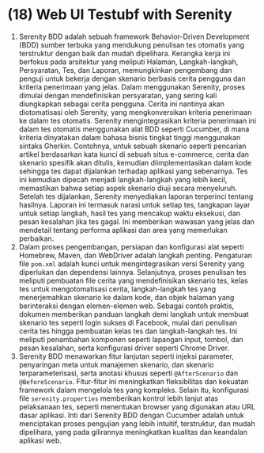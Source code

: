 # (18) Web UI Testubf with Serenity

1. Serenity BDD adalah sebuah framework Behavior-Driven Development (BDD) sumber terbuka yang mendukung penulisan tes otomatis yang terstruktur dengan baik dan mudah dipelihara. Kerangka kerja ini berfokus pada arsitektur yang meliputi Halaman, Langkah-langkah, Persyaratan, Tes, dan Laporan, memungkinkan pengembang dan penguji untuk bekerja dengan skenario berbasis cerita pengguna dan kriteria penerimaan yang jelas. Dalam menggunakan Serenity, proses dimulai dengan mendefinisikan persyaratan, yang sering kali diungkapkan sebagai cerita pengguna. Cerita ini nantinya akan diotomatisasi oleh Serenity, yang mengkonversikan kriteria penerimaan ke dalam tes otomatis. Serenity mengintegrasikan kriteria penerimaan ini dalam tes otomatis menggunakan alat BDD seperti Cucumber, di mana kriteria dinyatakan dalam bahasa bisnis tingkat tinggi menggunakan sintaks Gherkin. Contohnya, untuk sebuah skenario seperti pencarian artikel berdasarkan kata kunci di sebuah situs e-commerce, cerita dan skenario spesifik akan ditulis, kemudian diimplementasikan dalam kode sehingga tes dapat dijalankan terhadap aplikasi yang sebenarnya. Tes ini kemudian dipecah menjadi langkah-langkah yang lebih kecil, memastikan bahwa setiap aspek skenario diuji secara menyeluruh. Setelah tes dijalankan, Serenity menyediakan laporan terperinci tentang hasilnya. Laporan ini termasuk narasi untuk setiap tes, tangkapan layar untuk setiap langkah, hasil tes yang mencakup waktu eksekusi, dan pesan kesalahan jika tes gagal. Ini memberikan wawasan yang jelas dan mendetail tentang performa aplikasi dan area yang memerlukan perbaikan.
2. Dalam proses pengembangan, persiapan dan konfigurasi alat seperti Homebrew, Maven, dan WebDriver adalah langkah penting. Pengaturan file `pom.xml` adalah kunci untuk mengintegrasikan versi Serenity yang diperlukan dan dependensi lainnya. Selanjutnya, proses penulisan tes meliputi pembuatan file cerita yang mendefinisikan skenario tes, kelas tes untuk mengotomatisasi cerita, langkah-langkah tes yang menerjemahkan skenario ke dalam kode, dan objek halaman yang berinteraksi dengan elemen-elemen web. Sebagai contoh praktis, dokumen memberikan panduan langkah demi langkah untuk membuat skenario tes seperti login sukses di Facebook, mulai dari penulisan cerita tes hingga pembuatan kelas tes dan langkah-langkah tes. Ini meliputi penambahan komponen seperti lapangan input, tombol, dan pesan kesalahan, serta konfigurasi driver seperti Chrome Driver.
3. Serenity BDD menawarkan fitur lanjutan seperti injeksi parameter, penyaringan meta untuk manajemen skenario, dan skenario terparameterisasi, serta anotasi khusus seperti `@AfterScenario` dan `@BeforeScenario`. Fitur-fitur ini meningkatkan fleksibilitas dan kekuatan framework dalam mengelola tes yang kompleks. Selain itu, konfigurasi file `serenity.properties` memberikan kontrol lebih lanjut atas pelaksanaan tes, seperti menentukan browser yang digunakan atau URL dasar aplikasi. Inti dari Serenity BDD dengan Cucumber adalah untuk menciptakan proses pengujian yang lebih intuitif, terstruktur, dan mudah dipelihara, yang pada gilirannya meningkatkan kualitas dan keandalan aplikasi web.